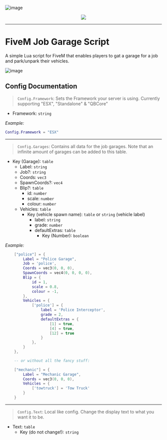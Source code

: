 ![image](https://media.discordapp.net/attachments/985134187600297986/1154892454550585374/trusted-banner.png?width=1440&height=465)
<p align="center">
    <a href="https://discord.overextended.dev">
        <img src="https://img.shields.io/discord/1068573047172374634?style=for-the-badge&logo=discord&labelColor=7289da&logoColor=white&color=2c2f33&label=Discord"/>
    </a>
</p>

---

# FiveM Job Garage Script

A simple Lua script for FiveM that enables players to gat a garage for a job and park/unpark their vehicles.

![image](https://media.discordapp.net/attachments/1115378133424668682/1115378133806354613/Screenshot_918.png?width=1246&height=701)

## Config Documentation 

> `Config.Framework`: Sets the Framework your server is using. Currently supporting "ESX", "Standalone" & "QBCore"

- Framework: `string` 

*Example:*
```lua
Config.Framework = "ESX"
```

---

> `Config.Garages`: Contains all data for the job garages. Note that an infinite amount of garages can be added to this table. 

- Key (Garage): `table`
    - Label: `string`
    - Job?: `string`
    - Coords: `vec3`
    - SpawnCoords?: `vec4`
    - Blip?: `table`
        - id: `number`
        - scale: `number`
        - colour: `number`
    - Vehicles: `table`
        - Key (vehicle spawn name): `table` or `string` (vehicle label)
            -  label: `string`
            - grade: `number`
            - defaultExtras: `table`
                - Key (Number): `boolean`

*Example:*
```lua
    ["police"] = {
        Label = "Police Garage",
        Job = 'police', 
        Coords = vec3(0, 0, 0),
        SpawnCoords = vec4(0, 0, 0, 0), 
        Blip = {
            id = 1, 
            scale = 0.8, 
            colour = -1,
        },
        Vehicles = {
            ['police'] = {
                label = 'Police Interceptor',
                grade = 2, 
                defaultExtras = {
                    [1] = true, 
                    [4] = true, 
                    [12] = true
                }
            },
        }
    },

    -- or without all the fancy stuff: 

    ["mechanic"] = {
        Label = "Mechanic Garage",
        Coords = vec3(0, 0, 0),
        Vehicles = {
            ['towtruck'] = 'Tow Truck'
        }
    }
```

---

> `Config.Text`: Local like config. Change the display text to what you want it to be.

- Text: `table`
    - Key (do not change!): `string`
